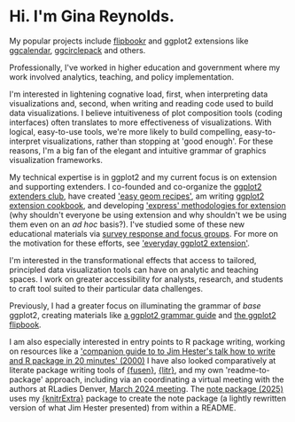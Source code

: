 # Hi. I'm Gina Reynolds.

My popular projects include [flipbookr](https://github.com/EvaMaeRey/flipbookr) and ggplot2 extensions like [ggcalendar](https://evamaerey.github.io/ggcalendar/), [ggcirclepack](https://github.com/EvaMaeRey/ggcirclepack) and others.  

Professionally, I've worked in higher education and government where my work involved analytics, teaching, and policy implementation.   

I'm interested in lightening cognative load, first, when interpreting data visualizations and, second, when writing and reading code used to build data visualizations.  I believe intuitiveness of plot composition tools (coding interfaces) often translates to more effectiveness of visualizations. With logical, easy-to-use tools, we're more likely to build compelling, easy-to-interpret visualizations, rather than stopping at 'good enough'.   For these reasons, I'm a big fan of the elegant and intuitive grammar of graphics visualization frameworks. 

My technical expertise is in ggplot2 and my current focus is on extension and supporting extenders.  I co-founded and co-organize the [ggplot2 extenders club](https://ggplot2-extenders.github.io/ggplot-extension-club/), have created ['easy geom recipes'](https://evamaerey.github.io/easy-geom-recipes/), am writing [ggplot2 extension cookbook](https://github.com/EvaMaeRey/ggplot2-extension-cookbook), and developing ['express' methodologies for extension](https://github.com/EvaMaeRey/ggexpress) (why shouldn't everyone be using extension and why shouldn't we be using them even on an *ad hoc* basis?).  I've studied some of these new educational materials via [survey response and focus groups](https://evamaerey.github.io/easy-geom-recipes/survey_results_summary.html). For more on the motivation for these efforts, see ['everyday ggplot2 extension'](https://evamaerey.github.io/everyday_ggplot2_extension/).


I'm interested in the transformational effects that access to tailored, principled data visualization tools can have on analytic and teaching spaces.  I work on greater accessibility for analysts, research, and students to craft tool suited to their particular data challenges.

Previously, I had a greater focus on illuminating the grammar of *base* ggplot2, creating materials like [a ggplot2 grammar guide](https://evamaerey.github.io/ggplot2_grammar_guide/about) and [the ggplot2 flipbook](https://evamaerey.github.io/ggplot_flipbook/ggplot_flipbook_xaringan.html#1).

I am also especially interested in entry points to R package writing, working on resources like a ['companion guide to to Jim Hester's talk how to write and R package in 20 minutes' (2000)](https://evamaerey.github.io/package_in_20_minutes/package_in_20_minutes) I have also looked comparatively at literate package writing tools of [{fusen}](https://thinkr-open.github.io/fusen/), [{litr}](https://jacobbien.github.io/litr-project/), and my own 'readme-to-package' approach, including via an coordinating a virtual meeting with the authors at RLadies Denver, [March 2024 meeting](meetup.com/rladies-denver/events/299879858/?eventOrigin=group_past_events).  The [note package (2025)](https://github.com/musician-tools/note) uses my [{knitrExtra}](https://github.com/EvaMaeRey/knitrExtra) package to create the note package (a lightly rewritten version of what Jim Hester presented) from within a README.  


